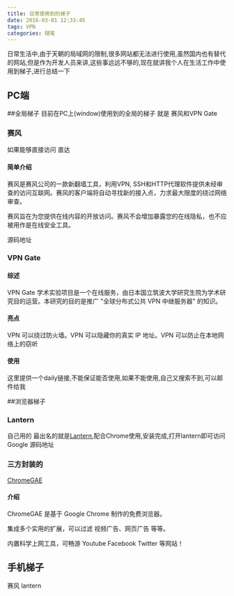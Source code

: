 ```yaml
---
title: 日常使用到的梯子
date: 2016-03-01 12:33:45
tags: VPN
categories: 随笔
---
```


日常生活中,由于天朝的局域网的限制,很多网站都无法进行使用,虽然国内也有替代的网站,但是作为开发人员来讲,这些事远远不够的,现在就讲我个人在生活工作中使用到梯子,进行总结一下

## PC端 

##全局梯子
目前在PC上(window)使用到的全局的梯子 就是 赛风和VPN Gate

### 赛风 
如果能够直接访问 <a herf="http://www.psiphon3.net/zh/index.html"> 直达</a>
#### 简单介绍
赛风是赛风公司的一款新翻墙工具，利用VPN, SSH和HTTP代理软件提供未经审查的访问互联网。赛风的客户端将自动寻找新的接入点，力求最大限度的绕过网络审查。
<!--more-->
赛风旨在为您提供在线内容的开放访问。赛风不会增加暴露您的在线隐私，也不应被用作是在线安全工具。

<a herf="https://github.com/Psiphon-Labs"/>源码地址</a>





### VPN Gate
#### 综述
VPN Gate 学术实验项目是一个在线服务，由日本国立筑波大学研究生院为学术研究目的运营。本研究的目的是推广 "全球分布式公共 VPN 中继服务器" 的知识。
#### 亮点
VPN 可以绕过防火墙。VPN 可以隐藏你的真实 IP 地址。VPN 可以防止在本地网络上的窃听
#### 使用 
这里提供一个<a herf="http://39.118.148.162:33281/cn/"/>daily链接</a>,不能保证能否使用,如果不能使用,自己又搜索不到,可以邮件给我

##浏览器梯子 

### Lantern
自己用的 最出名的就是<a href="https://getlantern.org/">Lantern</a>,配合Chrome使用,安装完成,打开lantern即可访问Google
<a herf="https://github.com/getlantern">源码地址</a>

### 三方封装的 

<a href="http://www.ccav1.me/chromegae.html">ChromeGAE</a>
#### 介绍
ChromeGAE 是基于 Google Chrome 制作的免费浏览器。

集成多个实用的扩展，可以过滤 视频广告、网页广告 等等。

内置科学上网工具，可畅游 Youtube Facebook Twitter 等网站！

## 手机梯子

赛风 lantern

